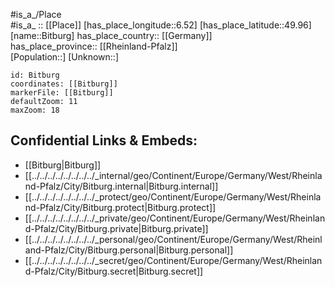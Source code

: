 ﻿---
location: [49.96,6.52] 
mapzoom: [7,12] 
mapmarker: city 
type: City
tags:
- geo/City


SpocWebEntityId: 29207
isDeleted: false
confidential: public

---
#is_a_/Place  
#is_a_ :: [[Place]] 
[has_place_longitude::6.52] 
[has_place_latitude::49.96] 
[name::Bitburg] 
has_place_country:: [[Germany]]  
has_place_province:: [[Rheinland-Pfalz]]  
[Population::] 
[Unknown::] 


```leaflet
id: Bitburg
coordinates: [[Bitburg]] 
markerFile: [[Bitburg]] 
defaultZoom: 11 
maxZoom: 18
```


## Confidential Links & Embeds: 
- [[Bitburg|Bitburg]]  
- [[../../../../../../../../_internal/geo/Continent/Europe/Germany/West/Rheinland-Pfalz/City/Bitburg.internal|Bitburg.internal]] 
- [[../../../../../../../../_protect/geo/Continent/Europe/Germany/West/Rheinland-Pfalz/City/Bitburg.protect|Bitburg.protect]] 
- [[../../../../../../../../_private/geo/Continent/Europe/Germany/West/Rheinland-Pfalz/City/Bitburg.private|Bitburg.private]] 
- [[../../../../../../../../_personal/geo/Continent/Europe/Germany/West/Rheinland-Pfalz/City/Bitburg.personal|Bitburg.personal]] 
- [[../../../../../../../../_secret/geo/Continent/Europe/Germany/West/Rheinland-Pfalz/City/Bitburg.secret|Bitburg.secret]] 
